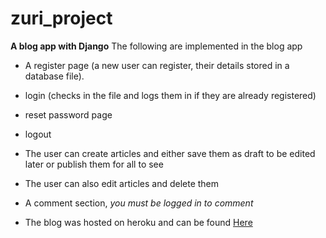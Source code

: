 # zuri_project

**A blog app with Django**
The following are implemented in the blog app
 -   A register page (a new user can register, their details stored in a database file). 
-    login (checks in the file and logs them in if they are already registered)

-    reset password page

-    logout

-   The user can create articles and either save them as draft to be edited later or publish them for all to see

-   The user can also edit articles and delete them

-    A comment section, *you must be logged in to comment*

-   The blog was hosted on heroku and can be found [Here](https://p3-blog-app.herokuapp.com/)
